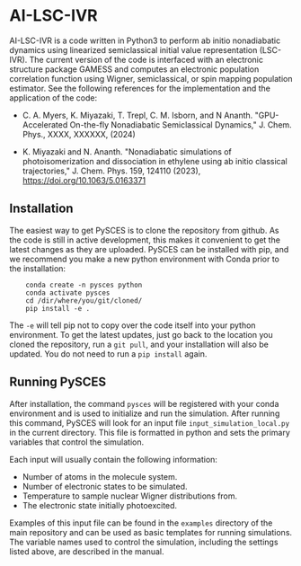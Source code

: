 # AI-LSC-IVR
AI-LSC-IVR is a code written in Python3 to perform ab initio nonadiabatic dynamics using linearized semiclassical initial value representation (LSC-IVR). The current version of the code is interfaced with an electronic structure package GAMESS and computes an electronic population correlation function using Wigner, semiclassical, or spin mapping population estimator. See the following references for the implementation and the application of the code:

- C. A. Myers, K. Miyazaki, T. Trepl, C. M. Isborn, and N Ananth. "GPU-Accelerated On-the-fly Nonadiabatic Semiclassical Dynamics," J. Chem. Phys., XXXX, XXXXXX, (2024)

- K. Miyazaki and N. Ananth. "Nonadiabatic simulations of photoisomerization and dissociation in ethylene using ab initio classical trajectories," J. Chem. Phys. 159, 124110 (2023), https://doi.org/10.1063/5.0163371

## Installation
The easiest way to get PySCES is to clone the repository from github. As the code is still in active development, this makes it convenient to get the latest changes as they are uploaded. PySCES can be installed with pip, and we recommend you make a new python environment with Conda prior to the installation:
```
    conda create -n pysces python
    conda activate pysces
    cd /dir/where/you/git/cloned/
    pip install -e .
```
The `-e` will tell pip not to copy over the code itself into your python environment. To get the latest updates, just go back to the location you cloned the repository, run a `git pull`, and your installation will also be updated. You do not need to run a `pip install` again.

## Running PySCES
After installation, the command `pysces` will be registered with your conda environment and is used to initialize and run the simulation. After running this command, PySCES will look for an input file `input_simulation_local.py` in the current directory. This file is formatted in python and sets the primary variables that control the simulation.  

Each input will usually contain the following information:
* Number of atoms in the molecule system.
* Number of electronic states to be simulated.
* Temperature to sample nuclear Wigner distributions from.
* The electronic state initially photoexcited.

Examples of this input file can be found in the `examples` directory of the main repository and can be used as basic templates for running simulations. The variable names used to control the simulation, including the settings listed above, are described in the manual.

